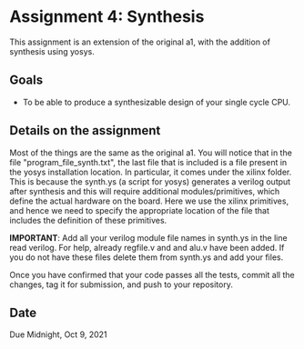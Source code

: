 # Assignment 4: Synthesis

This assignment is an extension of the original a1, with the addition of synthesis using yosys.

## Goals

- To be able to produce a synthesizable design of your single cycle CPU.

## Details on the assignment

Most of the things are the same as the original a1. You will notice that in the file "program_file_synth.txt", the last file that is included is a file present in the yosys installation location. In particular, it comes under the xilinx folder. This is because the synth.ys (a script for yosys) generates a verilog output after synthesis and this will require additional modules/primitives, which define the actual hardware on the board. Here we use the xilinx primitives, and hence we need to specify the appropriate location of the file that includes the definition of these primitives.

**IMPORTANT**: Add all your verilog module file names in synth.ys in the line read verilog. For help, already regfile.v and and alu.v have been added. If you do not have these files delete them from synth.ys and add your files.

Once you have confirmed that your code passes all the tests, commit all the changes, tag it for submission, and push to your repository.

## Date

Due Midnight, Oct 9, 2021
